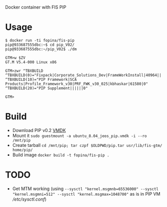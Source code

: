 Docker container with FIS PIP

# Usage

```
$ docker run -ti fopina/fis-pip
pip@933687555dbc:~$ cd pip_V02/
pip@933687555dbc:~/pip_V02$ ./dm

GTM>w $ZV
GT.M V5.4-000 Linux x86

GTM>zwr ^TBXBUILD
^TBXBUILD(0)="Fixpack|Corporate_Solutions_Dev|FrameWorkInstall|40964|||0"
^TBXBUILD(10)="PIP Framework|SCA Products|Profile_Framework_v30|PRF_FWK_v30_025|kbhaskar|61580|0"
^TBXBUILD(20)="PIP Supplement||||||0"

GTM>

```

# Build

* Download PIP v0.2 [VMDK](https://sourceforge.net/projects/pip/files/PIP/V0.2/)
* Mount it `sudo guestmount -a ubuntu_8.04_jeos_pip.vmdk -i --ro /mnt/pip`
* Create tarball `cd /mnt/pip; tar czpf $OLDPWD/pip.tar usr/lib/fis-gtm/ home/pip/`
* Build image `docker build -t fopina/fis-pip .`

# TODO

* Get MTM working (using `--sysctl "kernel.msgmnb=65536000" --sysctl "kernel.msgmni=512" --sysctl "kernel.msgmax=1048700"` as is in PIP VM */etc/sysctl.conf*)
